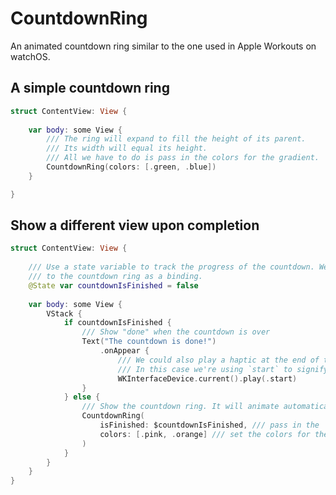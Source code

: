 # CountdownRing

An animated countdown ring similar to the one used in Apple Workouts on watchOS.

## A simple countdown ring

```swift
struct ContentView: View {
    
	var body: some View {
		/// The ring will expand to fill the height of its parent.
		/// Its width will equal its height.
		/// All we have to do is pass in the colors for the gradient.
		CountdownRing(colors: [.green, .blue])
    }

}
```

## Show a different view upon completion

```swift
struct ContentView: View {
    
	/// Use a state variable to track the progress of the countdown. We'll pass this 
	/// to the countdown ring as a binding.
	@State var countdownIsFinished = false
	
	var body: some View {
		VStack {
			if countdownIsFinished {
				/// Show "done" when the countdown is over
				Text("The countdown is done!")
					.onAppear {
						/// We could also play a haptic at the end of the countdown.
						/// In this case we're using `start` to signify the start of the workout.
						WKInterfaceDevice.current().play(.start)
				}
			} else {
				/// Show the countdown ring. It will animate automatically when it appears.
				CountdownRing(
					isFinished: $countdownIsFinished, /// pass in the `isFinished` binding
					colors: [.pink, .orange] /// set the colors for the gradient
				)
			}
		}
	}
}
```
